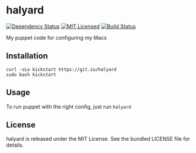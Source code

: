 halyard
=======

[![Dependency Status](https://img.shields.io/gemnasium/halyard/halyard.svg)](https://gemnasium.com/halyard/halyard)
[![MIT Licensed](https://img.shields.io/badge/license-MIT-green.svg)](https://tldrlegal.com/license/mit-license)
[![Build Status](https://img.shields.io/circleci/project/halyard/halyard/master.svg)](https://circleci.com/gh/halyard/halyard)

My puppet code for configuring my Macs

## Installation

```
curl -sLo kickstart https://git.io/halyard
sudo bash kickstart
```

## Usage

To run puppet with the right config, just run `halyard`

## License

halyard is released under the MIT License. See the bundled LICENSE file for details.

